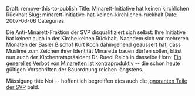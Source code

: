 Draft: remove-this-to-publish
Title: Minarett-Initiative hat keinen kirchlichen Rückhalt
Slug: minarett-initiative-hat-keinen-kirchlichen-ruckhalt
Date: 2007-06-06
Categories:

Die Anti-Minarett-Fraktion der SVP disqualifiziert sich selbst: Ihre Initiative hat keinen auch in der Kirche keinen Rückhalt. Nachdem sich vor mehreren Monaten der Basler Bischof Kurt Koch dahingehend geäussert hat, dass Muslime zum Zeichen ihrer Identität Minarette bauen dürfen sollen, bläst nun auch der Kirchenratspräsident Dr. Ruedi Reich in dasselbe Horn: [Ein generelles Verbot von Minaretten ist kontraproduktiv](http://www.blick.ch/news/schweiz/artikel64134) -- die schon heute gültigen Vorschriften der Bauordnung reichen längstens.

Mässigung täte Not -- hoffentlich begreiffen dies auch die [ignoranten Teile der SVP](https://406.ch/writing/ignorante-minarett-gegner/) bald.
